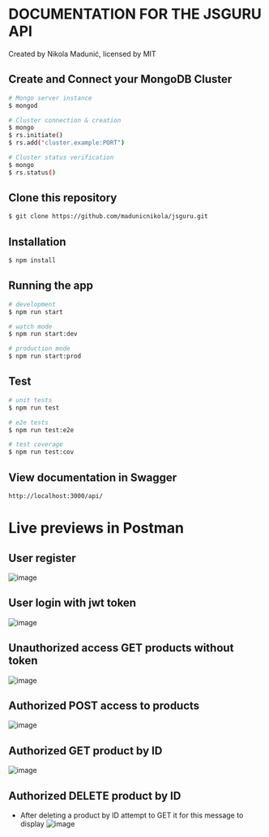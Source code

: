 # DOCUMENTATION FOR THE JSGURU API
Created by Nikola Madunić, licensed by MIT

## Create and Connect your MongoDB Cluster
```bash
# Mongo server instance
$ mongod

# Cluster connection & creation
$ mongo
$ rs.initiate()
$ rs.add("cluster.example:PORT")

# Cluster status verification
$ mongo
$ rs.status()
```

## Clone this repository
```bash
$ git clone https://github.com/madunicnikola/jsguru.git
```

## Installation

```bash
$ npm install
```

## Running the app

```bash
# development
$ npm run start

# watch mode
$ npm run start:dev

# production mode
$ npm run start:prod
```

## Test

```bash
# unit tests
$ npm run test

# e2e tests
$ npm run test:e2e

# test coverage
$ npm run test:cov
```

## View documentation in Swagger
```
http://localhost:3000/api/
```

# Live previews in Postman

## User register
![image](https://github.com/madunicnikola/jsguru/assets/104438853/4113cd74-894e-42ad-87f4-bb6ac05c53cb)

## User login with jwt token
![image](https://github.com/madunicnikola/jsguru/assets/104438853/5724e677-4797-41cc-8753-c05ee78d3449)

## Unauthorized access GET products without token
![image](https://github.com/madunicnikola/jsguru/assets/104438853/2f3cf8c6-c09a-4135-a2fb-63ba14c6abb5)

## Authorized POST access to products
![image](https://github.com/madunicnikola/jsguru/assets/104438853/74cfee0c-f273-4e28-a681-f767ec70e239)

## Authorized GET product by ID 
![image](https://github.com/madunicnikola/jsguru/assets/104438853/f1a5d72c-b04f-4069-ad55-d0c990b5e97a)

## Authorized DELETE product by ID
- After deleting a product by ID attempt to GET it for this message to display
![image](https://github.com/madunicnikola/jsguru/assets/104438853/54dd7434-7488-4609-b7b9-706eef172e40)

